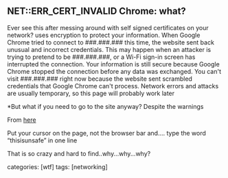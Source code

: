 ## NET::ERR_CERT_INVALID Chrome: what?

Ever see this after messing around with self signed certificates on your network?
uses encryption to protect your information. When Google Chrome tried to connect to ###.###.### this time, 
the website sent back unusual and incorrect credentials. 
This may happen when an attacker is trying to pretend to be ###.###.###, or a Wi-Fi sign-in screen has interrupted the connection. 
Your information is still secure because Google Chrome stopped the connection before any data was exchanged.
You can't visit ###.###.### right now because the website sent scrambled credentials that Google Chrome can't process. 
Network errors and attacks are usually temporary, so this page will probably work later


*But what if you need to go to the site anyway?  Despite the warnings

From [here](https://www.noreplied.com/how-to-access-site-with-neterr_cert_invalid-error-in-chrome/)

Put your cursor on the page, not the browser bar and....
type the word “thisisunsafe” in one line

That is so crazy and hard to find..why...why...why?

categories: [wtf]
tags: [networking]
